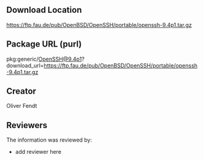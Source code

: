 ## Download Location

https://ftp.fau.de/pub/OpenBSD/OpenSSH/portable/openssh-9.4p1.tar.gz

## Package URL (purl)

pkg:generic/OpenSSH@9.4p1?download_url=https://ftp.fau.de/pub/OpenBSD/OpenSSH/portable/openssh-9.4p1.tar.gz

## Creator

Oliver Fendt

## Reviewers

The information was reviewed by:

* add reviewer here
